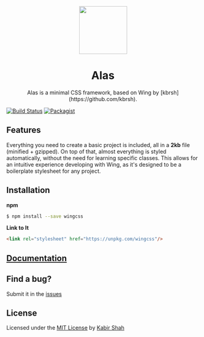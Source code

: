 <p align="center"><a href="https://kbrsh.github.io/wing" target="_blank"><img width="125"src="https://github.com/kbrsh/wing/raw/gh-pages/img/logo.png"></a></p>

<h1 align="center">Alas</h1>

<p align="center">Alas is a minimal CSS framework, based on Wing by [kbrsh](https://github.com/kbrsh).</p>

[![Build Status](https://travis-ci.org/kbrsh/wing.svg?branch=master)](https://travis-ci.org/kbrsh/wing)
[![Packagist](https://img.shields.io/badge/license-MIT-blue.svg)](https://kbrsh.github.io/license)

## Features

Everything you need to create a basic project is included, all in a **2kb** file (minified + gzipped). On top of that, almost everything is styled automatically, without the need for learning specific classes. This allows for an intuitive experience developing with Wing, as it's designed to be a boilerplate stylesheet for any project.

## Installation

**npm**

```sh
$ npm install --save wingcss
```

**Link to It**

```html
<link rel="stylesheet" href="https://unpkg.com/wingcss"/>
```

## [Documentation](https://kbrsh.github.io/wing/)

## Find a bug?

Submit it in the [issues](https://github.com/kbrsh/wing/issues)

## License

Licensed under the [MIT License](https://kbrsh.github.io/license) by [Kabir Shah](https://kabir.sh)
